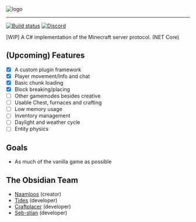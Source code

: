![logo](https://i.imgur.com/jU1lkP4.png)

---

[![Build status](https://ci.appveyor.com/api/projects/status/769b1l83ibgqexsl?svg=true)](https://ci.appveyor.com/project/Naamloos/obsidian) 
[![Discord](https://img.shields.io/discord/438803108978753536.svg)](https://discord.gg/SpFWNdV)

[WIP] A C# implementation of the Minecraft server protocol. (NET Core)

## (Upcoming) Features
- [x] A custom plugin framework
- [x] Player movement/Info and chat
- [x] Basic chunk loading
- [x] Block breaking/placing
- [ ] Other gamemodes besides creative
- [ ] Usable Chest, furnaces and crafting
- [ ] Low memory usage
- [ ] Inventory management
- [ ] Daylight and weather cycle
- [ ] Entity physics

## Goals
- As much of the vanilla game as possible

## The Obsidian Team
- [Naamloos](https://github.com/Naamloos) (creator)
- [Tides](https://github.com/Tides) (developer)
- [Craftplacer](https://github.com/Craftplacer/) (developer)
- [Seb-stian](https://github.com/Seb-stian) (developer)
